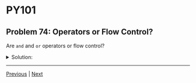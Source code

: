 # PY101
## Problem 74: Operators or Flow Control?

Are `and` and `or` operators or flow control?

<details>
<summary>Solution:</summary>

`and` and `or` are logical operators. However, they can act similarly to flow control because they determine whether the second operand is evaluated based on the result of the first operand.

They're operators that have flow control characteristics due to short-circuiting.

Examples:
```python
# Acting as operators:
result = True and False  # Evaluates to False
result = True or False   # Evaluates to True

# Acting like flow control (short-circuiting):
True or expensive_function()   # expensive_function() never runs
False and expensive_function() # expensive_function() never runs

# This demonstrates the flow control aspect:
def side_effect():
    print("Function called!")
    return True

result = False and side_effect()  # "Function called!" never prints
result = True or side_effect()    # "Function called!" never prints
```

Unlike `if` statements (which are pure flow control), `and` and `or` are expressions that return values while also controlling execution flow through short-circuiting.

</details>

---

[Previous](73.md) | [Next](75.md)

